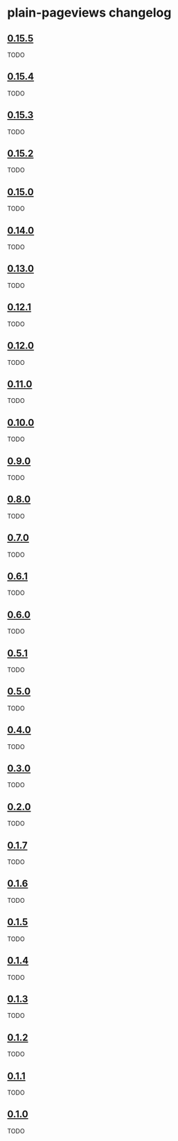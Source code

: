 # plain-pageviews changelog

## [0.15.5](https://github.com/dropseed/plain/releases/tag/plain-pageviews@0.15.5)

TODO

## [0.15.4](https://github.com/dropseed/plain/releases/tag/plain-pageviews@0.15.4)

TODO

## [0.15.3](https://github.com/dropseed/plain/releases/tag/plain-pageviews@0.15.3)

TODO

## [0.15.2](https://github.com/dropseed/plain/releases/tag/plain-pageviews@0.15.2)

TODO

## [0.15.0](https://github.com/dropseed/plain/releases/tag/plain-pageviews@0.15.0)

TODO

## [0.14.0](https://github.com/dropseed/plain/releases/tag/plain-pageviews@0.14.0)

TODO

## [0.13.0](https://github.com/dropseed/plain/releases/tag/plain-pageviews@0.13.0)

TODO

## [0.12.1](https://github.com/dropseed/plain/releases/tag/plain-pageviews@0.12.1)

TODO

## [0.12.0](https://github.com/dropseed/plain/releases/tag/plain-pageviews@0.12.0)

TODO

## [0.11.0](https://github.com/dropseed/plain/releases/tag/plain-pageviews@0.11.0)

TODO

## [0.10.0](https://github.com/dropseed/plain/releases/tag/plain-pageviews@0.10.0)

TODO

## [0.9.0](https://github.com/dropseed/plain/releases/tag/plain-pageviews@0.9.0)

TODO

## [0.8.0](https://github.com/dropseed/plain/releases/tag/plain-pageviews@0.8.0)

TODO

## [0.7.0](https://github.com/dropseed/plain/releases/tag/plain-pageviews@0.7.0)

TODO

## [0.6.1](https://github.com/dropseed/plain/releases/tag/plain-pageviews@0.6.1)

TODO

## [0.6.0](https://github.com/dropseed/plain/releases/tag/plain-pageviews@0.6.0)

TODO

## [0.5.1](https://github.com/dropseed/plain/releases/tag/plain-pageviews@0.5.1)

TODO

## [0.5.0](https://github.com/dropseed/plain/releases/tag/plain-pageviews@0.5.0)

TODO

## [0.4.0](https://github.com/dropseed/plain/releases/tag/plain-pageviews@0.4.0)

TODO

## [0.3.0](https://github.com/dropseed/plain/releases/tag/plain-pageviews@0.3.0)

TODO

## [0.2.0](https://github.com/dropseed/plain/releases/tag/plain-pageviews@0.2.0)

TODO

## [0.1.7](https://github.com/dropseed/plain/releases/tag/plain-pageviews@0.1.7)

TODO

## [0.1.6](https://github.com/dropseed/plain/releases/tag/plain-pageviews@0.1.6)

TODO

## [0.1.5](https://github.com/dropseed/plain/releases/tag/plain-pageviews@0.1.5)

TODO

## [0.1.4](https://github.com/dropseed/plain/releases/tag/plain-pageviews@0.1.4)

TODO

## [0.1.3](https://github.com/dropseed/plain/releases/tag/plain-pageviews@0.1.3)

TODO

## [0.1.2](https://github.com/dropseed/plain/releases/tag/plain-pageviews@0.1.2)

TODO

## [0.1.1](https://github.com/dropseed/plain/releases/tag/plain-pageviews@0.1.1)

TODO

## [0.1.0](https://github.com/dropseed/plain/releases/tag/plain-pageviews@0.1.0)

TODO
